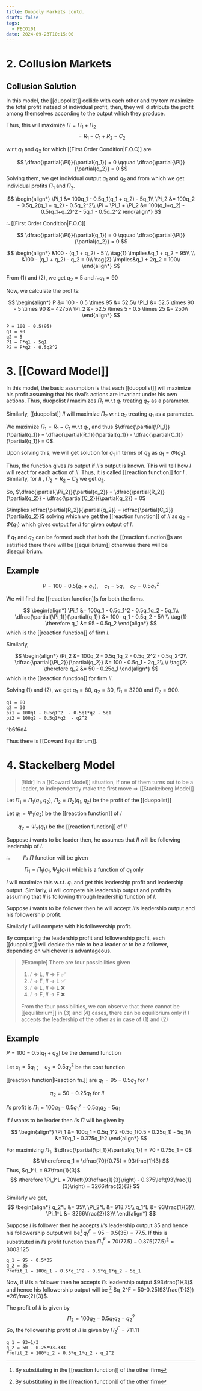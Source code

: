 ```yaml
---
title: Duopoly Markets contd.
draft: false
tags:
  - PECO101
date: 2024-09-23T10:15:00
---
```

# 2. Collusion Markets

## Collusion Solution

In this model, the [[duopolist]] collide with each other and try tom maximize the total profit instead of individual profit, then, they will distribute the profit among themselves according to the output which they produce.

Thus, this will maximize $\Pi = \Pi_1 + \Pi_2$
$$
= R_1 - C_1 + R_2 - C_2
$$

w.r.t $q_1$ and $q_2$ for which [[First Order Condition|F.O.C]] are

$$
\dfrac{\partial{\Pi}}{\partial{q_1}} = 0 \qquad
\dfrac{\partial{\Pi}}{\partial{q_2}} = 0
$$
Solving them, we get individual output $q_1$ and $q_2$ and from which we get individual profits $\Pi_1$ and $\Pi_2$.

$$
\begin{align*}
\Pi_1 &= 100q_1 - 0.5q_1(q_1 + q_2) - 5q_1\\
\Pi_2 &= 100q_2 - 0.5q_2(q_1 + q_2) - 0.5q_2^2\\
\Pi = \Pi_1 + \Pi_2 &= 100(q_1+q_2) - 0.5(q_1+q_2)^2 - 5q_1 - 0.5q_2^2
\end{align*}
$$

$\therefore$ [[First Order Condition|F.O.C]]

$$
\dfrac{\partial{\Pi}}{\partial{q_1}} = 0 \qquad
\dfrac{\partial{\Pi}}{\partial{q_2}} = 0
$$

$$
\begin{align*}
&100 - (q_1 + q_2) - 5 \\
\tag{1}
\implies&q_1 + q_2 = 95\\
\\
&100 - (q_1 + q_2) - q_2 = 0\\
\tag{2}
\implies&q_1 + 2q_2 = 100\\
\end{align*}
$$

From (1) and (2), we get $q_2 = 5$ and $\therefore q_1 = 90$

Now, we calculate the profits:

$$
\begin{align*}
P &= 100 - 0.5 \times 95 &= 52.5\\
\Pi_1 &= 52.5 \times 90 - 5 \times 90 &= 4275\\
\Pi_2 &= 52.5 \times 5 - 0.5 \times 25 &= 250\\
\end{align*}
$$

```math-tex
P = 100 - 0.5(95)
q1 = 90
q2 = 5
P1 = P*q1 - 5q1
P2 = P*q2 - 0.5q2^2
```


# 3. [[Coward Model]]

In this model, the basic assumption is that each [[duopolist]] will maximize his profit assuming that his rival’s actions are invariant under his own actions.
Thus, duopolist $I$ maximizes $\Pi_1$ w.r.t $q_1$ treating $q_2$ as a parameter.

Similarly, [[duopolist]] $II$ will maximize $\Pi_2$ w.r.t $q_2$ treating $q_1$ as a parameter.

We maximize $\Pi_1 = R_1 - C_1$ w.r.t $q_1$, and thus $\dfrac{\partial{\Pi_1}}{\partial{q_1}} = \dfrac{\partial{R_1}}{\partial{q_1}} - \dfrac{\partial{C_1}}{\partial{q_1}} = 0$.

Upon solving this, we will get solution for $q_1$ in terms of $q_2$ as $q_1 = \Phi(q_2)$.

Thus, the function gives $I$’s output if $II$’s output is known. This will tell how $I$ will react for each action of $II$. Thus, it is called [[reaction function]] for $I$ . Similarly, for $II$ , $\Pi_2 = R_2 - C_2$ we get $q_2$.

So, $\dfrac{\partial{\Pi_2}}{\partial{q_2}} = \dfrac{\partial{R_2}}{\partial{q_2}} - \dfrac{\partial{C_2}}{\partial{q_2}} = 0$

 $\implies \dfrac{\partial{R_2}}{\partial{q_2}} = \dfrac{\partial{C_2}}{\partial{q_2}}$ solving which we get the [[reaction function]] of $II$ as $q_2 = \Phi(q_1)$ which gives output for $II$ for given output of $I$.

If $q_1$ and $q_2$ can be formed such that both the [[reaction function]]s are satisfied there there will be [[equilibrium]] otherwise there will be disequilibrium.


## Example
$$
P = 100 - 0.5(q_1 + q_2),\quad c_1 = 5q,\quad c_2 = 0.5q_2^2
$$

We will find the [[reaction function]]s for both the firms.

$$
\begin{align*}
\Pi_1 &= 100q_1 - 0.5q_1^2 - 0.5q_1q_2 - 5q_1\\
\dfrac{\partial{\Pi_1}}{\partial{q_1}} &= 100- q_1 - 0.5q_2 - 5\\
\\
\tag{1}
\therefore q_1 &= 95 - 0.5q_2
\end{align*}
$$
which is the [[reaction function]] of firm $I$.

Similarly,

$$
\begin{align*}
\Pi_2 &= 100q_2 - 0.5q_1q_2 - 0.5q_2^2 - 0.5q_2^2\\
\dfrac{\partial{\Pi_2}}{\partial{q_2}} &= 100 - 0.5q_1 - 2q_2\\
\\
\tag{2}
\therefore q_2 &= 50 - 0.25q_1
\end{align*}
$$
which is the [[reaction function]] for firm $II$.


Solving (1) and (2), we get $q_1 = 80$, $q_2 = 30$, $\Pi_1 = 3200$ and $\Pi_2 = 900$.

```math-tex
q1 = 80
q2 = 30
pi1 = 100q1 - 0.5q1^2  - 0.5q1*q2 - 5q1
pi2 = 100q2 - 0.5q1*q2  - q2^2
```

^b6f6d4

Thus there is [[Coward Equilibrium]].

# 4. Stackelberg Model

> [!tldr]
> In a [[Coward Model]] situation, if one of them turns out to be a leader, to independently make the first move => [[Stackelberg Model]]

Let $\Pi_1 = \Pi_1(q_1,q_2)$, $\Pi_2 = \Pi_2(q_1,q_2)$ be the  profit of the [[duopolist]]

Let $q_1 = \Psi_1(q_2)$ be the [[reaction function]] of $I$

$\qquad q_2 = \Psi_2(q_1)$  be the [[reaction function]] of $II$

Suppose $I$ wants to be leader then, he assumes that $II$ will be following leadership of $I$.

$\therefore\qquad$ $I$’s $\Pi$ function will be given

$\quad\qquad \Pi_1 = \Pi_1(q_1,\Psi_2(q_1))$ which is a function of $q_1$ only

$I$ will maximize this w.r.t. $q_1$ and get this leadership profit and leadership output. Similarly, $II$ will compete his leadership output and profit by assuming that $II$ is following through leadership function of $I$.

Suppose $I$ wants to be follower then he will accept $II$’s leadership output and his followership profit.

Similarly $I$ will compete with his followership profit.

By comparing the leadership profit and followership profit, each [[duopolist]] will decide the role to be a leader or to be a follower, depending on whichever is advantageous.


> [!Example] There are four possibilities given
> 1. $I$ -> L, $II$ -> F ✅
> 2. $I$ -> F, $II$ -> L ✅
> 3. $I$ -> L, $II$ -> L ❌
> 4. $I$ -> F, $II$ -> F ❌
>    
> From the four possibilities, we can observe that there cannot be [[equilibrium]] in (3) and (4) cases, there can be equilibrium only if $I$ accepts the leadership of the other as in case of (1) and (2)

## Example

$P = 100 - 0.5[q_1 + q_2]$ be the demand function

Let $c_1 = 5q_1$ ;$\quad c_2 = 0.5q_2^2$ be the cost function

[[reaction function|Reaction fn.]] are $q_1 = 95 - 0.5q_2$ for $I$

$\qquad\qquad\qquad\quad$  $q_2 = 50 - 0.25q_1$ for $II$

$I$’s profit is $\Pi_1 = 100q_1 - 0.5q_1^2 - 0.5q_1q_2 -5q_1$

If $I$ wants to be leader then $I$’s $\Pi$ will be given by

$$
\begin{align*}
\Pi_1 &= 100q_1 - 0.5q_1^2 -0.5q_1(0.5 - 0.25q_1) - 5q_1\\
&=70q_1 - 0.375q_1^2
\end{align*}
$$

For maximizing $\Pi_1$, $\dfrac{\partial{\pi_1}}{\partial{q_1}} = 70 - 0.75q_1 = 0$
$$
\therefore q_1 = \dfrac{70}{0.75} = 93\frac{1}{3}
$$
Thus, $q_1^L = 93\frac{1}{3}$ 
$$
\therefore \Pi_1^L = 70\left(93\dfrac{1}{3}\right) - 0.375\left(93\frac{1}{3}\right) = 3266\frac{2}{3}
$$

Similarly we get,
$$
\begin{align*}
q_2^L &= 35\\
\Pi_2^L &= 918.75\\
q_1^L &= 93\frac{1}{3}\\
\Pi_1^L &= 3266\frac{2}{3}\\
\end{align*}
$$

Suppose $I$ is follower then he accepts $II$’s leadership output $35$ and hence his followership output will be[^reaction]  $q_1^F = 95 - 0.5(35) = 77.5$. If this is substituted in $I$’s profit function then $\Pi_1^F = 70(77.5) - 0.375(77.5)^2 = 3003.125$

```math-tex
q_1 = 95 - 0.5*35
q_2 = 35
Profit_1 = 100q_1 - 0.5*q_1^2 - 0.5*q_1*q_2 - 5q_1
```

Now, if $II$ is a follower then he accepts $I$’s leadership output $93\frac{1}{3}$ and hence his followership output will be [^reaction] $q_2^F = 50-0.25(93\frac{1}{3}) =26\frac{2}{3}$. 

The profit of $II$ is given by 
$$
\Pi_2 = 100q_2 - 0.5q_1q_2 - q_2^2
$$
So, the followership profit of $II$ is given by $\Pi_2^F = 711.11$

```math-tex
q_1 = 93+1/3
q_2 = 50 - 0.25*93.333
Profit_2 = 100*q_2 - 0.5*q_1*q_2 - q_2^2
```

[^reaction]: By substituting in the [[reaction function]] of the other firm